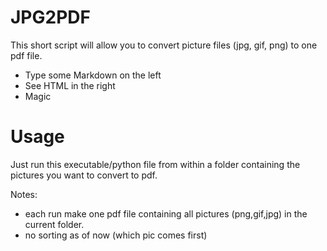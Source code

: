 # JPG2PDF

This short script will allow you to convert picture files (jpg, gif, png) to one pdf file.

  - Type some Markdown on the left
  - See HTML in the right
  - Magic

# Usage

  Just run this executable/python file from within a folder containing the pictures you want to convert to pdf.


Notes:
  - each run make one pdf file containing all pictures (png,gif,jpg) in the current folder.
  - no sorting as of now (which pic comes first)
  
